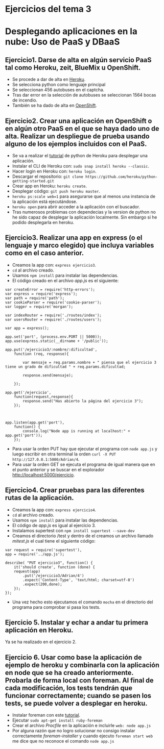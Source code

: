 # Ejercicios del tema 3
# Desplegando aplicaciones en la nube: Uso de PaaS y DBaaS

## Ejercicio1. Darse de alta en algún servicio PaaS tal como Heroku, zeit, BlueMix u OpenShift.

- Se procede a dar de alta en [Heroku](https://www.heroku.com/).
- Se selecciona python como lenguaje principal
- Se seleccionan 456 autobuses en el captcha.
- Tras dar error en la selección de autobuses se seleccionan 1564 bocas de incendio.
- También se ha dado de alta en [OpenShift](https://www.openshift.com/).

## Ejercicio2. Crear una aplicación en OpenShift o en algún otro PaaS en el que se haya dado uno de alta. Realizar un despliegue de prueba usando alguno de los ejemplos incluidos con el PaaS.

- Se va a realizar el [tutorial](https://devcenter.heroku.com/articles/getting-started-with-python) de python de Heroku para desplegar una aplicación.
- Instalar el CLI de Heroku con: `sudo snap install heroku --classic`.
- Hacer login en Heroku con: `heroku login`.
- Descargar el repositorio: `git clone https://github.com/heroku/python-getting-started.git`
- Crear app en Heroku: `heroku create`.
- Desplegar código: `git push heroku master`.
- `heroku ps:scale web=1` para asegurarse que al menos una instancia de la aplicación está ejecutándose.
- `heroku open` para abrir acceder a la aplicación con el buscador.
- Tras numerosos problemas con dependecias y la version de python no he sido capaz de desplegar la aplicación localmente. Sin embargo si he podido desplegarla en heroku.

## Ejercicio3. Realizar una app en express (o el lenguaje y marco elegido) que incluya variables como en el caso anterior.

- Creamos la app con: `express ejercicio3`.
- `cd` al archivo creado.
- Usamos `npm install` para instalar las dependencias.
- El código creado en el archivo _app.js_ es el siguiente:
~~~
var createError = require('http-errors');
var express = require('express');
var path = require('path');
var cookieParser = require('cookie-parser');
var logger = require('morgan');

var indexRouter = require('./routes/index');
var usersRouter = require('./routes/users');

var app = express();

app.set('port', (process.env.PORT || 5000));
app.use(express.static(__dirname + '/public'));

app.put('/ejercicio3/:nombre/:dificultad',
	function (req, response){
	
		var mensaje = req.params.nombre + " piensa que el ejercicio 3 tiene un grado de dificultad " + req.params.dificultad;

		response.send(mensaje);

	});

app.get('/ejercicio',
	function(request,response){
		response.send("Has abierto la página del ejercicio 3");
	});



app.listen(app.get('port'), 
	function() {
		console.log("Node app is running at localhost:" + 			app.get('port'));
	});
~~~

- Para usar la orden PUT hay que ejecutar el programa con `node app.js` y luego escribir en otra terminal la orden `curl -X PUT http://127.0.0.1:5000/Adrian/4`.
- Para usar la orden GET se ejecuta el programa de igual manera que en el punto anterior y se buscar en el explorador [http://localhost:5000/ejercicio](http://localhost:5000/ejercicio).


## Ejercicio4. Crear pruebas para las diferentes rutas de la aplicación.

- Creamos la app con: `express ejercicio4`.
- `cd` al archivo creado.
- Usamos `npm install` para instalar las dependencias.
- El código de _app.js_ es igual al ejercicio 3.
- Instalamos supertest con `npm install supertest --save-dev`
- Creamos el directorio /test y dentro de el creamos un archivo llamado _mitest.js_ el cual tiene el siguiente código:

~~~
var request = require('supertest'),
app = require('../app.js');

describe( "PUT ejercicio3", function() {
	it('should create', function (done) {
	request(app)
		.put('/ejercicio3/Adrian/4')
		.expect('Content-Type', 'text/html; charset=utf-8')
		.expect(200,done);
	});
});
~~~

- Una vez hecho esto ejecutamos el comando `mocha` en el directorio del programa para comprobar si pasa los tests.

## Ejercicio 5. Instalar y echar a andar tu primera aplicación en Heroku.

Ya se ha realizado en el ejercicio 2.

## Ejercicio 6. Usar como base la aplicación de ejemplo de heroku y combinarla con la aplicación en node que se ha creado anteriormente. Probarla de forma local con foreman. Al final de cada modificación, los tests tendrán que funcionar correctamente; cuando se pasen los tests, se puede volver a desplegar en heroku.

- Instalar foreman con este [tutorial](https://www.theforeman.org/manuals/1.19/index.html#2.1Installation).
- Ejecutar `sudo apt-get install ruby-foreman`
- Crear el archivo _Procfile_ en la aplicación e incluirle `web: node app.js`
- Por alguna razón que no logro solucionar no consigo instalar correctamente _foreman-installer_ y cuando ejecuto `foreman start web` me dice que no reconoce el comando `node app.js`





